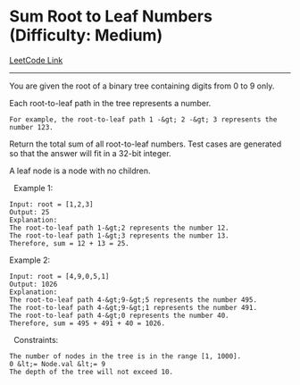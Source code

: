 # Sum Root to Leaf Numbers (Difficulty: Medium)

[LeetCode Link](https://leetcode.com/problems/sum-root-to-leaf-numbers/)

---

You are given the root of a binary tree containing digits from 0 to 9 only.

Each root-to-leaf path in the tree represents a number.


	For example, the root-to-leaf path 1 -&gt; 2 -&gt; 3 represents the number 123.


Return the total sum of all root-to-leaf numbers. Test cases are generated so that the answer will fit in a 32-bit integer.

A leaf node is a node with no children.

&nbsp;
Example 1:

```
Input: root = [1,2,3]
Output: 25
Explanation:
The root-to-leaf path 1-&gt;2 represents the number 12.
The root-to-leaf path 1-&gt;3 represents the number 13.
Therefore, sum = 12 + 13 = 25.
```

Example 2:

```
Input: root = [4,9,0,5,1]
Output: 1026
Explanation:
The root-to-leaf path 4-&gt;9-&gt;5 represents the number 495.
The root-to-leaf path 4-&gt;9-&gt;1 represents the number 491.
The root-to-leaf path 4-&gt;0 represents the number 40.
Therefore, sum = 495 + 491 + 40 = 1026.
```

&nbsp;
Constraints:


	The number of nodes in the tree is in the range [1, 1000].
	0 &lt;= Node.val &lt;= 9
	The depth of the tree will not exceed 10.


